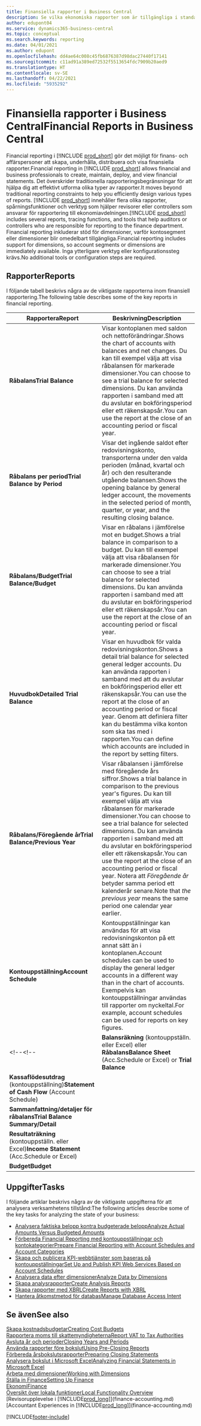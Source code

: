```yaml
---
title: Finansiella rapporter i Business Central
description: Se vilka ekonomiska rapporter som är tillgängliga i standardversionen av Business Central så att du kan hålla reda på din verksamhet.
author: edupont04
ms.service: dynamics365-business-central
ms.topic: conceptual
ms.search.keywords: reporting
ms.date: 04/01/2021
ms.author: edupont
ms.openlocfilehash: dd4ae64c008c45fb6876387d98dac27440f17141
ms.sourcegitcommit: c11ad91a389ed72532f5513654fdc7909b20aed9
ms.translationtype: HT
ms.contentlocale: sv-SE
ms.lasthandoff: 04/22/2021
ms.locfileid: "5935292"
---
```

# <a name="financial-reports-in-business-central"></a><span data-ttu-id="45d34-103">Finansiella rapporter i Business Central</span><span class="sxs-lookup"><span data-stu-id="45d34-103">Financial Reports in Business Central</span></span>

<span data-ttu-id="45d34-104">Financial reporting i [!INCLUDE [prod_short](includes/prod_short.md)] gör det möjligt för finans- och affärspersoner att skapa, underhålla, distribuera och visa finansiella rapporter.</span><span class="sxs-lookup"><span data-stu-id="45d34-104">Financial reporting in [!INCLUDE [prod_short](includes/prod_short.md)] allows financial and business professionals to create, maintain, deploy, and view financial statements.</span></span> <span data-ttu-id="45d34-105">Det överskrider traditionella rapporteringsbegränsningar för att hjälpa dig att effektivt utforma olika typer av rapporter.</span><span class="sxs-lookup"><span data-stu-id="45d34-105">It moves beyond traditional reporting constraints to help you efficiently design various types of reports.</span></span> <span data-ttu-id="45d34-106">[!INCLUDE [prod_short](includes/prod_short.md)] innehåller flera olika rapporter, spårningsfunktioner och verktyg som hjälper revisorer eller controllers som ansvarar för rapportering till ekonomiavdelningen.</span><span class="sxs-lookup"><span data-stu-id="45d34-106">[!INCLUDE [prod_short](includes/prod_short.md)] includes several reports, tracing functions, and tools that help auditors or controllers who are responsible for reporting to the finance department.</span></span> <span data-ttu-id="45d34-107">Financial reporting inkluderar stöd för dimensioner, varför kontosegment eller dimensioner blir omedelbart tillgängliga.</span><span class="sxs-lookup"><span data-stu-id="45d34-107">Financial reporting includes support for dimensions, so account segments or dimensions are immediately available.</span></span> <span data-ttu-id="45d34-108">Inga ytterligare verktyg eller konfigurationssteg krävs.</span><span class="sxs-lookup"><span data-stu-id="45d34-108">No additional tools or configuration steps are required.</span></span>  

## <a name="reports"></a><span data-ttu-id="45d34-109">Rapporter</span><span class="sxs-lookup"><span data-stu-id="45d34-109">Reports</span></span>

<span data-ttu-id="45d34-110">I följande tabell beskrivs några av de viktigaste rapporterna inom finansiell rapportering.</span><span class="sxs-lookup"><span data-stu-id="45d34-110">The following table describes some of the key reports in financial reporting.</span></span>

|<span data-ttu-id="45d34-111">Rapportera</span><span class="sxs-lookup"><span data-stu-id="45d34-111">Report</span></span> |<span data-ttu-id="45d34-112">Beskrivning</span><span class="sxs-lookup"><span data-stu-id="45d34-112">Description</span></span>  |
|---------|---------|
|<span data-ttu-id="45d34-113">**Råbalans**</span><span class="sxs-lookup"><span data-stu-id="45d34-113">**Trial Balance**</span></span>| <span data-ttu-id="45d34-114">Visar kontoplanen med saldon och nettoförändringar.</span><span class="sxs-lookup"><span data-stu-id="45d34-114">Shows the chart of accounts with balances and net changes.</span></span> <span data-ttu-id="45d34-115">Du kan till exempel välja att visa råbalansen för markerade dimensioner.</span><span class="sxs-lookup"><span data-stu-id="45d34-115">You can choose to see a trial balance for selected dimensions.</span></span> <span data-ttu-id="45d34-116">Du kan använda rapporten i samband med att du avslutar en bokföringsperiod eller ett räkenskapsår.</span><span class="sxs-lookup"><span data-stu-id="45d34-116">You can use the report at the close of an accounting period or fiscal year.</span></span> |
|<span data-ttu-id="45d34-117">**Råbalans per period**</span><span class="sxs-lookup"><span data-stu-id="45d34-117">**Trial Balance by Period**</span></span>  | <span data-ttu-id="45d34-118">Visar det ingående saldot efter redovisningskonto, transporterna under den valda perioden (månad, kvartal och år) och den resulterande utgående balansen.</span><span class="sxs-lookup"><span data-stu-id="45d34-118">Shows the opening balance by general ledger account, the movements in the selected period of month, quarter, or year, and the resulting closing balance.</span></span>         |
|<span data-ttu-id="45d34-119">**Råbalans/Budget**</span><span class="sxs-lookup"><span data-stu-id="45d34-119">**Trial Balance/Budget**</span></span> | <span data-ttu-id="45d34-120">Visar en råbalans i jämförelse mot en budget.</span><span class="sxs-lookup"><span data-stu-id="45d34-120">Shows a trial balance in comparison to a budget.</span></span> <span data-ttu-id="45d34-121">Du kan till exempel välja att visa råbalansen för markerade dimensioner.</span><span class="sxs-lookup"><span data-stu-id="45d34-121">You can choose to see a trial balance for selected dimensions.</span></span> <span data-ttu-id="45d34-122">Du kan använda rapporten i samband med att du avslutar en bokföringsperiod eller ett räkenskapsår.</span><span class="sxs-lookup"><span data-stu-id="45d34-122">You can use the report at the close of an accounting period or fiscal year.</span></span>        |
|<span data-ttu-id="45d34-123">**Huvudbok**</span><span class="sxs-lookup"><span data-stu-id="45d34-123">**Detailed Trial Balance**</span></span> |<span data-ttu-id="45d34-124">Visar en huvudbok för valda redovisningskonton.</span><span class="sxs-lookup"><span data-stu-id="45d34-124">Shows a detail trial balance for selected general ledger accounts.</span></span> <span data-ttu-id="45d34-125">Du kan använda rapporten i samband med att du avslutar en bokföringsperiod eller ett räkenskapsår.</span><span class="sxs-lookup"><span data-stu-id="45d34-125">You can use the report at the close of an accounting period or fiscal year.</span></span> <span data-ttu-id="45d34-126">Genom att definiera filter kan du bestämma vilka konton som ska tas med i rapporten.</span><span class="sxs-lookup"><span data-stu-id="45d34-126">You can define which accounts are included in the report by setting filters.</span></span>         |
|<span data-ttu-id="45d34-127">**Råbalans/Föregående år**</span><span class="sxs-lookup"><span data-stu-id="45d34-127">**Trial Balance/Previous Year**</span></span>|<span data-ttu-id="45d34-128">Visar råbalansen i jämförelse med föregående års siffror.</span><span class="sxs-lookup"><span data-stu-id="45d34-128">Shows a trial balance in comparison to the previous year's figures.</span></span> <span data-ttu-id="45d34-129">Du kan till exempel välja att visa råbalansen för markerade dimensioner.</span><span class="sxs-lookup"><span data-stu-id="45d34-129">You can choose to see a trial balance for selected dimensions.</span></span> <span data-ttu-id="45d34-130">Du kan använda rapporten i samband med att du avslutar en bokföringsperiod eller ett räkenskapsår.</span><span class="sxs-lookup"><span data-stu-id="45d34-130">You can use the report at the close of an accounting period or fiscal year.</span></span> <span data-ttu-id="45d34-131">Notera att *Föregående år* betyder samma period ett kalenderår senare.</span><span class="sxs-lookup"><span data-stu-id="45d34-131">Note that *the previous year* means the same period one calendar year earlier.</span></span>|
|<span data-ttu-id="45d34-132">**Kontouppställning**</span><span class="sxs-lookup"><span data-stu-id="45d34-132">**Account Schedule**</span></span>|<span data-ttu-id="45d34-133">Kontouppställningar kan användas för att visa redovisningskonton på ett annat sätt än i kontoplanen.</span><span class="sxs-lookup"><span data-stu-id="45d34-133">Account schedules can be used to display the general ledger accounts in a different way than in the chart of accounts.</span></span> <span data-ttu-id="45d34-134">Exempelvis kan kontouppställningar användas till rapporter om nyckeltal.</span><span class="sxs-lookup"><span data-stu-id="45d34-134">For example, account schedules can be used for reports on key figures.</span></span>|
<span data-ttu-id="45d34-135"><!--</span><span class="sxs-lookup"><span data-stu-id="45d34-135"><!--</span></span>|<span data-ttu-id="45d34-136">**Balansräkning** (kontouppställn. eller Excel) eller **Råbalans**</span><span class="sxs-lookup"><span data-stu-id="45d34-136">**Balance Sheet** (Acc.Schedule or Excel) or **Trial Balance**</span></span> |         |
|<span data-ttu-id="45d34-137">**Kassaflödesutdrag** (kontouppställning)</span><span class="sxs-lookup"><span data-stu-id="45d34-137">**Statement of Cash Flow** (Account Schedule)</span></span> |         |
|<span data-ttu-id="45d34-138">**Sammanfattning/detaljer för råbalans**</span><span class="sxs-lookup"><span data-stu-id="45d34-138">**Trial Balance Summary/Detail**</span></span> |         |
|<span data-ttu-id="45d34-139">**Resultaträkning** (kontouppställn. eller Excel)</span><span class="sxs-lookup"><span data-stu-id="45d34-139">**Income Statement** (Acc.Schedule or Excel)</span></span>||
|<span data-ttu-id="45d34-140">**Budget**</span><span class="sxs-lookup"><span data-stu-id="45d34-140">**Budget**</span></span> ||-->

## <a name="tasks"></a><span data-ttu-id="45d34-141">Uppgifter</span><span class="sxs-lookup"><span data-stu-id="45d34-141">Tasks</span></span>

<span data-ttu-id="45d34-142">I följande artiklar beskrivs några av de viktigaste uppgifterna för att analysera verksamhetens tillstånd:</span><span class="sxs-lookup"><span data-stu-id="45d34-142">The following articles describe some of the key tasks for analyzing the state of your business:</span></span>

* [<span data-ttu-id="45d34-143">Analysera faktiska belopp kontra budgeterade belopp</span><span class="sxs-lookup"><span data-stu-id="45d34-143">Analyze Actual Amounts Versus Budgeted Amounts</span></span>](bi-how-analyze-actual-versus-budget.md)  
* [<span data-ttu-id="45d34-144">Förbereda Financial Reporting med kontouppställningar och kontokategorier</span><span class="sxs-lookup"><span data-stu-id="45d34-144">Prepare Financial Reporting with Account Schedules and Account Categories</span></span>](bi-how-work-account-schedule.md)  
* [<span data-ttu-id="45d34-145">Skapa och publicera KPI-webbtjänster som baseras på kontouppställningar</span><span class="sxs-lookup"><span data-stu-id="45d34-145">Set Up and Publish KPI Web Services Based on Account Schedules</span></span>](bi-how-to-set-up-and-publish-kpi-web-services-based-on-account-schedules.md)  
* [<span data-ttu-id="45d34-146">Analysera data efter dimensioner</span><span class="sxs-lookup"><span data-stu-id="45d34-146">Analyze Data by Dimensions</span></span>](bi-how-analyze-data-dimension.md)  
* [<span data-ttu-id="45d34-147">Skapa analysrapporter</span><span class="sxs-lookup"><span data-stu-id="45d34-147">Create Analysis Reports</span></span>](bi-how-create-analysis-views-reports.md)  
* [<span data-ttu-id="45d34-148">Skapa rapporter med XBRL</span><span class="sxs-lookup"><span data-stu-id="45d34-148">Create Reports with XBRL</span></span>](bi-create-reports-with-xbrl.md)  
* [<span data-ttu-id="45d34-149">Hantera åtkomstmetod för databas</span><span class="sxs-lookup"><span data-stu-id="45d34-149">Manage Database Access Intent</span></span>](admin-data-access-intent.md)  

## <a name="see-also"></a><span data-ttu-id="45d34-150">Se även</span><span class="sxs-lookup"><span data-stu-id="45d34-150">See also</span></span>

[<span data-ttu-id="45d34-151">Skapa kostnadsbudgetar</span><span class="sxs-lookup"><span data-stu-id="45d34-151">Creating Cost Budgets</span></span>](finance-create-cost-budgets.md)  
[<span data-ttu-id="45d34-152">Rapportera moms till skattemyndigheterna</span><span class="sxs-lookup"><span data-stu-id="45d34-152">Report VAT to Tax Authorities</span></span>](finance-how-report-vat.md)  
[<span data-ttu-id="45d34-153">Avsluta år och perioder</span><span class="sxs-lookup"><span data-stu-id="45d34-153">Closing Years and Periods</span></span>](year-close-years-periods.md)  
[<span data-ttu-id="45d34-154">Använda rapporter före bokslut</span><span class="sxs-lookup"><span data-stu-id="45d34-154">Using Pre-Closing Reports</span></span>](year-prepare-preclose-reports.md)  
[<span data-ttu-id="45d34-155">Förbereda årsbokslutsrapporter</span><span class="sxs-lookup"><span data-stu-id="45d34-155">Preparing Closing Statements</span></span>](year-prepare-close-statement.md)  
[<span data-ttu-id="45d34-156">Analysera bokslut i Microsoft Excel</span><span class="sxs-lookup"><span data-stu-id="45d34-156">Analyzing Financial Statements in Microsoft Excel</span></span>](finance-analyze-excel.md)  
[<span data-ttu-id="45d34-157">Arbeta med dimensioner</span><span class="sxs-lookup"><span data-stu-id="45d34-157">Working with Dimensions</span></span>](finance-dimensions.md)  
[<span data-ttu-id="45d34-158">Ställa in Finance</span><span class="sxs-lookup"><span data-stu-id="45d34-158">Setting Up Finance</span></span>](finance-setup-finance.md)  
[<span data-ttu-id="45d34-159">Ekonomi</span><span class="sxs-lookup"><span data-stu-id="45d34-159">Finance</span></span>](finance.md)  
[<span data-ttu-id="45d34-160">Översikt över lokala funktioner</span><span class="sxs-lookup"><span data-stu-id="45d34-160">Local Functionality Overview</span></span>](about-localization.md)  
<span data-ttu-id="45d34-161">[Revisorupplevelse i [!INCLUDE[prod_long](includes/prod_long.md)]](finance-accounting.md)</span><span class="sxs-lookup"><span data-stu-id="45d34-161">[Accountant Experiences in [!INCLUDE[prod_long](includes/prod_long.md)]](finance-accounting.md)</span></span>  


[!INCLUDE[footer-include](includes/footer-banner.md)]
